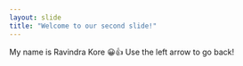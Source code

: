 ```yaml
---
layout: slide
title: "Welcome to our second slide!"
---
```

My name is Ravindra Kore 😀👍
Use the left arrow to go back!
